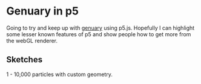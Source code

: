 # Genuary in p5

Going to try and keep up with [genuary](https://genuary.art/) using p5.js. Hopefully I can highlight some lesser known features of p5 and show people how to get more from the webGL renderer.

## Sketches

1 - 10,000 particles with custom geometry.
